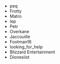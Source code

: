 - peq
- Frotty
- Matro
- lep
- Petr
- Overkane
- Jaccouille
- Footman16
- looking_for_help
- Blizzard Entertainment
- Dionesiist
